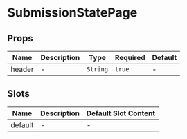 # SubmissionStatePage

## Props

<!-- @vuese:SubmissionStatePage:props:start -->
|Name|Description|Type|Required|Default|
|---|---|---|---|---|
|header|-|`String`|`true`|-|

<!-- @vuese:SubmissionStatePage:props:end -->


## Slots

<!-- @vuese:SubmissionStatePage:slots:start -->
|Name|Description|Default Slot Content|
|---|---|---|
|default|-|-|

<!-- @vuese:SubmissionStatePage:slots:end -->
